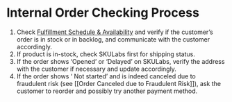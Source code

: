 # Internal Order Checking Process
1. Check [Fulfillment Schedule & Availability](https://docs.google.com/spreadsheets/d/13mK6KP4YmWGT_NyAHVbmFVl5Wj5khDcB1fvpsDKTL24/edit?usp=sharing) and verify if the customer’s order is in stock or in backlog, and communicate with the customer accordingly.  
2. If product is in-stock, check SKULabs first for shipping status.  
3. If the order shows ‘Opened’ or ‘Delayed’ on SKULabs, verify the address with the customer if necessary and update accordingly.  
4. If the order shows ‘ Not started’ and is indeed canceled due to fraudulent risk (see [[Order Canceled due to Fraudulent Risk]]), ask the customer to reorder and possibly try another payment method.